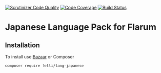 [![Scrutinizer Code Quality](https://scrutinizer-ci.com/g/Felli/lang-japanese/badges/quality-score.png?b=master)](https://scrutinizer-ci.com/g/Felli/lang-japanese/?branch=master) [![Code Coverage](https://scrutinizer-ci.com/g/Felli/lang-japanese/badges/coverage.png?b=master)](https://scrutinizer-ci.com/g/Felli/lang-japanese/?branch=master) [![Build Status](https://scrutinizer-ci.com/g/Felli/lang-japanese/badges/build.png?b=master)](https://scrutinizer-ci.com/g/Felli/lang-japanese/build-status/master)

# Japanese Language Pack for Flarum

## Installation
To install use [Bazaar](https://github.com/flagrow/bazaar) or Composer

`composer require felli/lang-japanese`

